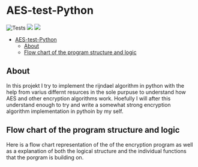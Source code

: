 # AES-test-Python

![Tests](https://github.com/Circut-labs/AES-Python/actions/workflows/test.yml/badge.svg) ![](gh_license) ![](gh_version)


- [AES-test-Python](#aes-test-python)
  - [About](#about)
  - [Flow chart of the program structure and logic](#flow-chart-of-the-program-structure-and-logic)


About
---
In this projekt I try to implement the rijndael algorithm in python with the help from varius differnt resurces in the sole purpuse to understand how AES and other encryption algorithms work. Hoefully I will after this understand enough to try and write a somewhat strong encryption algorithm implementation in pythoin by my self.


Flow chart of the program structure and logic
---
Here is a flow chart representation of the of the encryption program as well as a explanation of both the logical structure and the individual functions that the porgram is building on.
